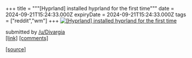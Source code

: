 +++
title = """[Hyprland] installed hyprland for the first time"""
date = 2024-09-21T15:24:33.000Z
expiryDate = 2024-09-21T15:24:33.000Z
tags = ["reddit","wm"]
+++
[![[Hyprland] installed hyprland for the first time ](https://preview.redd.it/9d3cr5c9k6qd1.png?width=640&crop=smart&auto=webp&s=10de3ff3d2cf32e5004c690b43d64f863de5cdf7 "[Hyprland] installed hyprland for the first time ")](https://www.reddit.com/r/unixporn/comments/1fm5h9c/hyprland_installed_hyprland_for_the_first_time/)

submitted by [/u/Divargia](https://www.reddit.com/user/Divargia)  
[\[link\]](https://i.redd.it/9d3cr5c9k6qd1.png) [\[comments\]](https://www.reddit.com/r/unixporn/comments/1fm5h9c/hyprland_installed_hyprland_for_the_first_time/)

[[source]](https://www.reddit.com/r/unixporn/comments/1fm5h9c/hyprland_installed_hyprland_for_the_first_time/)
